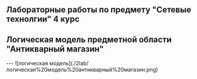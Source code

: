 Лабораторные работы по предмету "Сетевые технолгии" 4 курс
---
<h2>Логическая модель предметной области "Антикварный магазин"</h2>
---
 ![логическая модель](./2lab/логическая%20модель%20антикварный%20магазин.png)
